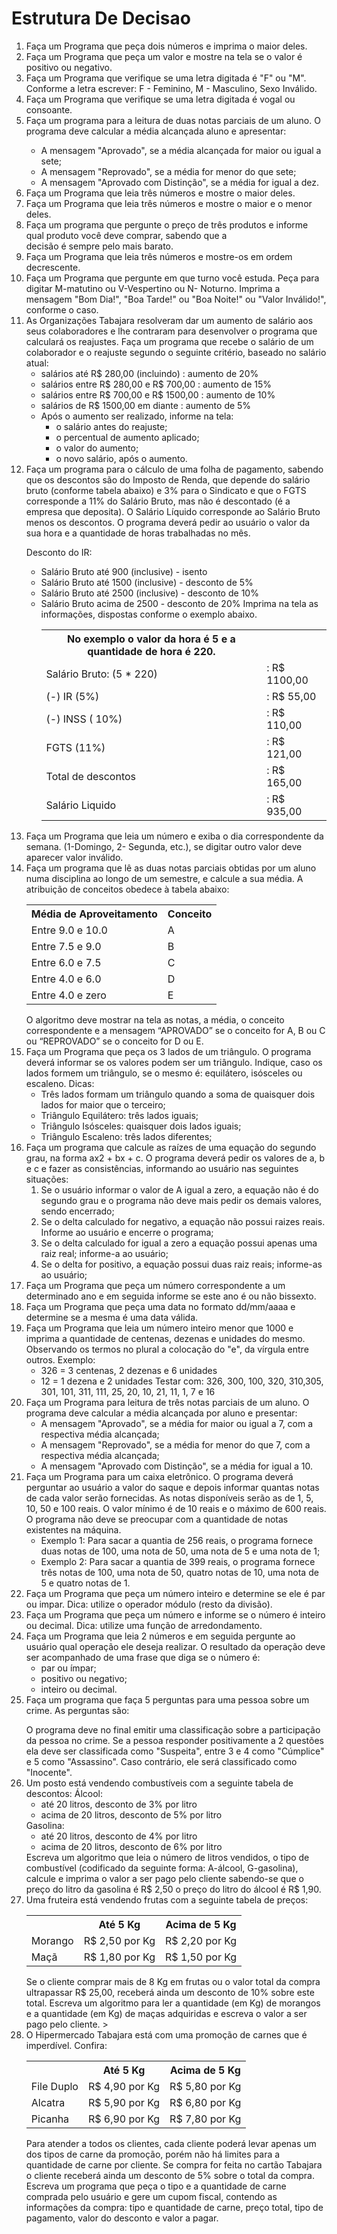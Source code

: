 # Estrutura De Decisao

<ol>
<li>Faça um Programa que peça dois números e imprima o maior deles.</li>
<li>Faça um Programa que peça um valor e mostre na tela se o valor é positivo ou negativo.</li>
<li>Faça um Programa que verifique se uma letra digitada é "F" ou "M". Conforme a letra escrever: F - Feminino, M - Masculino, Sexo Inválido.</li>
<li>Faça um Programa que verifique se uma letra digitada é vogal ou consoante.</li>
<li>Faça um programa para a leitura de duas notas parciais de um aluno. O programa deve calcular a média alcançada aluno e apresentar:</li>
<ul>
<li>A mensagem "Aprovado", se a média alcançada for maior ou igual a sete;</li>
<li>A mensagem "Reprovado", se a média for menor do que sete;</li>
<li>A mensagem "Aprovado com Distinção", se a média for igual a dez.</li>
</ul>
<li>Faça um Programa que leia três números e mostre o maior deles.</li>
<li>Faça um Programa que leia três números e mostre o maior e o menor deles.</li>
<li>Faça um programa que pergunte o preço de três produtos e informe qual produto você deve comprar, sabendo que a </li>decisão é sempre pelo mais barato.
<li>Faça um Programa que leia três números e mostre-os em ordem decrescente.</li>
<li>Faça um Programa que pergunte em que turno você estuda. Peça para digitar M-matutino ou V-Vespertino ou N- Noturno. Imprima a mensagem "Bom Dia!", "Boa Tarde!" ou "Boa Noite!" ou "Valor Inválido!", conforme o caso.</li>
<li>As Organizações Tabajara resolveram dar um aumento de salário aos seus colaboradores e lhe contraram para desenvolver o programa que calculará os reajustes. Faça um programa que recebe o salário de um colaborador e o reajuste segundo o seguinte critério, baseado no salário atual:
    <ul>
        <li>salários até R$ 280,00 (incluindo) : aumento de 20%</li>
        <li>salários entre R$ 280,00 e R$ 700,00 : aumento de 15%</li>
        <li>salários entre R$ 700,00 e R$ 1500,00 : aumento de 10%</li>
        <li>salários de R$ 1500,00 em diante : aumento de 5%</li>
        <li> Após o aumento ser realizado, informe na tela:
            <ul>
                <li>o salário antes do reajuste;</li>
                <li>o percentual de aumento aplicado;</li>
                <li>o valor do aumento;</li>
                <li>o novo salário, após o aumento.</li>
            </ul>
        </li>
    </ul>
</li>
<li>Faça um programa para o cálculo de uma folha de pagamento, sabendo que os descontos são do Imposto de Renda, que depende do salário bruto (conforme tabela abaixo) e 3% para o Sindicato e que o FGTS corresponde a 11% do Salário Bruto, mas não é descontado (é a empresa que deposita). O Salário Líquido corresponde ao Salário Bruto menos os descontos. O programa deverá pedir ao usuário o valor da sua hora e a quantidade de horas trabalhadas no mês.

Desconto do IR:

<ul>
    <li>Salário Bruto até 900 (inclusive) - isento</li>
    <li>Salário Bruto até 1500 (inclusive) - desconto de 5%</li>
    <li>Salário Bruto até 2500 (inclusive) - desconto de 10%</li>
    <li>Salário Bruto acima de 2500 - desconto de 20% Imprima na tela as informações, dispostas conforme o exemplo abaixo.
        <table>
            <tr>
                <th>No exemplo o valor da hora é 5 e a quantidade de hora é 220.</th>
            </tr>
            <tr>
                <td>Salário Bruto: (5 * 220)</td>
            <td>: R$ 1100,00</td>
            </tr>
            <tr>
                <td>(-) IR (5%)</td>
                <td>: R$   55,00</td>
            </tr>
            <tr>
                <td>(-) INSS ( 10%)</td>
                <td>: R$  110,00</td>
            </tr>
            <tr>
                <td>FGTS (11%)</td>
                <td>: R$  121,00</td>
            </tr>
            <tr>
                <td>Total de descontos</td>
                <td>: R$  165,00</td>
            </tr>
            <tr>
                <td>Salário Liquido</td>
                <td>: R$  935,00</td>
            </tr>
        </table>
    </li>
</ul>
<li>Faça um Programa que leia um número e exiba o dia correspondente da semana. (1-Domingo, 2- Segunda, etc.), se digitar outro valor deve aparecer valor inválido.</li>
<li>Faça um programa que lê as duas notas parciais obtidas por um aluno numa disciplina ao longo de um semestre, e calcule a sua média. A atribuição de conceitos obedece à tabela abaixo:
    <table>
        <tr>
            <th>Média de Aproveitamento </th>
            <th>Conceito</th>
        </tr>
        <tr>
            <td>Entre 9.0 e 10.0        </td>
            <td>A</td>
        </tr>
        <tr>
            <td>Entre 7.5 e 9.0         </td>
            <td>B</td></tr>
        <tr>
            <td>Entre 6.0 e 7.5         </td>
            <td>C</td></tr>
        <tr>
            <td>Entre 4.0 e 6.0         </td>
            <td>D</td></tr>
        <tr>
            <td>Entre 4.0 e zero        </td>
            <td>E</td></tr>
    </table>  
O algoritmo deve mostrar na tela as notas, a média, o conceito correspondente e a mensagem “APROVADO” se o conceito for A, B ou C ou “REPROVADO” se o conceito for D ou E.
</li>
<li>Faça um Programa que peça os 3 lados de um triângulo. O programa deverá informar se os valores podem ser um triângulo. Indique, caso os lados formem um triângulo, se o mesmo é: equilátero, isósceles ou escaleno.
Dicas:
    <ul>
        <li>Três lados formam um triângulo quando a soma de quaisquer dois lados for maior que o terceiro;</li>
        <li>Triângulo Equilátero: três lados iguais;</li>
        <li>Triângulo Isósceles: quaisquer dois lados iguais;</li>
        <li>Triângulo Escaleno: três lados diferentes;</li>
    </ul>
</li>
<li>Faça um programa que calcule as raízes de uma equação do segundo grau, na forma ax2 + bx + c. O programa deverá pedir os valores de a, b e c e fazer as consistências, informando ao usuário nas seguintes situações:
    <ol>
        <li>Se o usuário informar o valor de A igual a zero, a equação não é do segundo grau e o programa não deve mais pedir os demais valores, sendo encerrado;</li>
        <li>Se o delta calculado for negativo, a equação não possui raizes reais. Informe ao usuário e encerre o programa;</li>
        <li>Se o delta calculado for igual a zero a equação possui apenas uma raiz real; informe-a ao usuário;</li>
        <li>Se o delta for positivo, a equação possui duas raiz reais; informe-as ao usuário;</li>
    </ol>
</li>
<li>Faça um Programa que peça um número correspondente a um determinado ano e em seguida informe se este ano é ou não bissexto.</li>
<li>Faça um Programa que peça uma data no formato dd/mm/aaaa e determine se a mesma é uma data válida.</li>
<li>Faça um Programa que leia um número inteiro menor que 1000 e imprima a quantidade de centenas, dezenas e unidades do mesmo. Observando os termos no plural a colocação do "e", da vírgula entre outros. Exemplo:
    <ul>
        <li>326 = 3 centenas, 2 dezenas e 6 unidades</li>
        <li>12 = 1 dezena e 2 unidades Testar com: 326, 300, 100, 320, 310,305, 301, 101, 311, 111, 25, 20, 10, 21, 11, 1, 7 e 16</li>
    </ul>
</li>
<li>Faça um Programa para leitura de três notas parciais de um aluno. O programa deve calcular a média alcançada por aluno e presentar:
    <ul>
        <li>A mensagem "Aprovado", se a média for maior ou igual a 7, com a respectiva média alcançada;</li>
        <li>A mensagem "Reprovado", se a média for menor do que 7, com a respectiva média alcançada;</li>
        <li>A mensagem "Aprovado com Distinção", se a média for igual a 10.</li>
    </ul>    
</li>
<li>Faça um Programa para um caixa eletrônico. O programa deverá perguntar ao usuário a valor do saque e depois informar quantas notas de cada valor serão fornecidas. As notas disponíveis serão as de 1, 5, 10, 50 e 100 reais. O valor mínimo é de 10 reais e o máximo de 600 reais. O programa não deve se preocupar com a quantidade de notas existentes na máquina.
    <ul>
        <li>Exemplo 1: Para sacar a quantia de 256 reais, o programa fornece duas notas de 100, uma nota de 50, uma nota de 5 e uma nota de 1;</li>
        <li>Exemplo 2: Para sacar a quantia de 399 reais, o programa fornece três notas de 100, uma nota de 50, quatro notas de 10, uma nota de 5 e quatro notas de 1.</li>
    </ul>
</li>
<li>Faça um Programa que peça um número inteiro e determine se ele é par ou impar. Dica: utilize o operador módulo (resto da divisão).</li>
<li>Faça um Programa que peça um número e informe se o número é inteiro ou decimal. Dica: utilize uma função de arredondamento.</li>
<li>Faça um Programa que leia 2 números e em seguida pergunte ao usuário qual operação ele deseja realizar. O resultado da operação deve ser acompanhado de uma frase que diga se o número é:
    <ul>    
        <li>par ou ímpar;</li>
        <li>positivo ou negativo;</li>
        <li>inteiro ou decimal.</li>
    </ul>
</li>
<li>Faça um programa que faça 5 perguntas para uma pessoa sobre um crime. As perguntas são:</li>
    <ol>
        <li"Telefonou para a vítima?"</li>
        <li"Esteve no local do crime?"</li>
        <li"Mora perto da vítima?"</li>
        <li"Devia para a vítima?"</li>
        <li"Já trabalhou com a vítima?"</li>
    </ol>    
O programa deve no final emitir uma classificação sobre a participação da pessoa no crime. Se a pessoa responder positivamente a 2 questões ela deve ser classificada como "Suspeita", entre 3 e 4 como "Cúmplice" e 5 como "Assassino". Caso contrário, ele será classificado como "Inocente".
</li>
<li>Um posto está vendendo combustíveis com a seguinte tabela de descontos:
Álcool:
    <ul>
        <li>até 20 litros, desconto de 3% por litro</li>
        <li>acima de 20 litros, desconto de 5% por litro</li> 
    </ul>
    Gasolina:
    <ul>
        <li>até 20 litros, desconto de 4% por litro</li>
        <li>acima de 20 litros, desconto de 6% por litro </li>
    </ul>
Escreva um algoritmo que leia o número de litros vendidos, o tipo de combustível (codificado da seguinte forma: A-álcool, G-gasolina), calcule e imprima o valor a ser pago pelo cliente sabendo-se que o preço do litro da gasolina é R$ 2,50 o preço do litro do álcool é R$ 1,90.
</li>
<li>Uma fruteira está vendendo frutas com a seguinte tabela de preços:
    <table>
        <tr>
            <th></th>
            <th>Até 5 Kg</th>
            <th>Acima de 5 Kg</th>
        <tr>
        <tr><td>Morango</td><td>         R$ 2,50 por Kg</td>          <td>R$ 2,20 por Kg</td></tr>
        <tr><td>Maçã   </td><td>         R$ 1,80 por Kg</td>          <td>R$ 1,50 por Kg</td></tr>        
    </table>                    
Se o cliente comprar mais de 8 Kg em frutas ou o valor total da compra ultrapassar R$ 25,00, receberá ainda um desconto de 10% sobre este total. 
Escreva um algoritmo para ler a quantidade (em Kg) de morangos e a quantidade (em Kg) de maças adquiridas e escreva o valor a ser pago pelo cliente.
</li<td>><tr></tr></td>
<li>O<td> Hipermercado </td>Tabajara e<td>stá com uma promoção de carnes que é imperdível. Con</td>fira:
    <table>

<tr><th></th>                      <th>Até 5 Kg</th>           <th>Acima de 5 Kg</th></tr>
<tr><td>File Duplo</td>      <td>R$ 4,90 por Kg</td>          <td>R$ 5,80 por Kg</td></tr>
<tr><td>Alcatra   </td>      <td>R$ 5,90 por Kg</td>          <td>R$ 6,80 por Kg</td></tr>
<tr><td>Picanha   </td>      <td>R$ 6,90 por Kg</td>          <td>R$ 7,80 por Kg</td></tr>
    </table>
Para atender a todos os clientes, cada cliente poderá levar apenas um dos tipos de carne da promoção, porém não há limites para a quantidade de carne por cliente. Se compra for feita no cartão Tabajara o cliente receberá ainda um desconto de 5% sobre o total da compra. Escreva um programa que peça o tipo e a quantidade de carne comprada pelo usuário e gere um cupom fiscal, contendo as informações da compra: tipo e quantidade de carne, preço total, tipo de pagamento, valor do desconto e valor a pagar.</li>
</ol>
